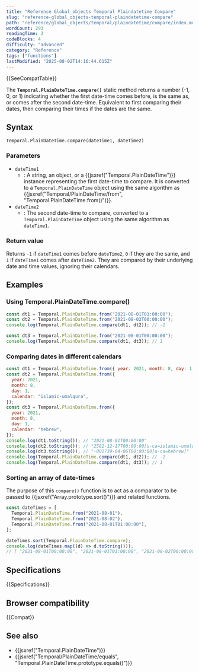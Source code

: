 ```yaml
---
title: "Reference Global_objects Temporal Plaindatetime Compare"
slug: "reference-global_objects-temporal-plaindatetime-compare"
path: "reference/global_objects/temporal/plaindatetime/compare/index.md"
wordCount: 293
readingTime: 2
codeBlocks: 4
difficulty: "advanced"
category: "Reference"
tags: ["functions"]
lastModified: "2025-08-02T14:16:44.615Z"
---
```



{{SeeCompatTable}}

The **`Temporal.PlainDateTime.compare()`** static method returns a number (-1, 0, or 1) indicating whether the first date-time comes before, is the same as, or comes after the second date-time. Equivalent to first comparing their dates, then comparing their times if the dates are the same.

## Syntax

```js-nolint
Temporal.PlainDateTime.compare(dateTime1, dateTime2)
```

### Parameters

- `dateTime1`
  - : A string, an object, or a {{jsxref("Temporal.PlainDateTime")}} instance representing the first date-time to compare. It is converted to a `Temporal.PlainDateTime` object using the same algorithm as {{jsxref("Temporal/PlainDateTime/from", "Temporal.PlainDateTime.from()")}}.
- `dateTime2`
  - : The second date-time to compare, converted to a `Temporal.PlainDateTime` object using the same algorithm as `dateTime1`.

### Return value

Returns `-1` if `dateTime1` comes before `dateTime2`, `0` if they are the same, and `1` if `dateTime1` comes after `dateTime2`. They are compared by their underlying date and time values, ignoring their calendars.

## Examples

### Using Temporal.PlainDateTime.compare()

```js
const dt1 = Temporal.PlainDateTime.from("2021-08-01T01:00:00");
const dt2 = Temporal.PlainDateTime.from("2021-08-02T00:00:00");
console.log(Temporal.PlainDateTime.compare(dt1, dt2)); // -1

const dt3 = Temporal.PlainDateTime.from("2021-08-01T00:00:00");
console.log(Temporal.PlainDateTime.compare(dt1, dt3)); // 1
```

### Comparing dates in different calendars

```js
const dt1 = Temporal.PlainDateTime.from({ year: 2021, month: 8, day: 1 });
const dt2 = Temporal.PlainDateTime.from({
  year: 2021,
  month: 8,
  day: 1,
  calendar: "islamic-umalqura",
});
const dt3 = Temporal.PlainDateTime.from({
  year: 2021,
  month: 8,
  day: 1,
  calendar: "hebrew",
});
console.log(dt1.toString()); // "2021-08-01T00:00:00"
console.log(dt2.toString()); // "2582-12-17T00:00:00[u-ca=islamic-umalqura]"
console.log(dt3.toString()); // "-001739-04-06T00:00:00[u-ca=hebrew]"
console.log(Temporal.PlainDateTime.compare(dt1, dt2)); // -1
console.log(Temporal.PlainDateTime.compare(dt1, dt3)); // 1
```

### Sorting an array of date-times

The purpose of this `compare()` function is to act as a comparator to be passed to {{jsxref("Array.prototype.sort()")}} and related functions.

```js
const dateTimes = [
  Temporal.PlainDateTime.from("2021-08-01"),
  Temporal.PlainDateTime.from("2021-08-02"),
  Temporal.PlainDateTime.from("2021-08-01T01:00:00"),
];

dateTimes.sort(Temporal.PlainDateTime.compare);
console.log(dateTimes.map((d) => d.toString()));
// [ "2021-08-01T00:00:00", "2021-08-01T01:00:00", "2021-08-02T00:00:00" ]
```

## Specifications

{{Specifications}}

## Browser compatibility

{{Compat}}

## See also

- {{jsxref("Temporal.PlainDateTime")}}
- {{jsxref("Temporal/PlainDateTime/equals", "Temporal.PlainDateTime.prototype.equals()")}}
